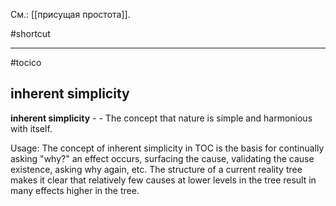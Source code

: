 См.: [[присущая простота]].

#shortcut




<hr/>

#tocico

## inherent simplicity

<b>inherent simplicity</b> -  - The concept that nature is simple and harmonious with itself.  


Usage: The concept of inherent simplicity in TOC is the basis for continually asking "why?" an effect occurs, surfacing the cause, validating the cause existence, asking why again, etc.  The structure of a current reality tree makes it clear that relatively few causes at lower levels in the tree result in many effects higher in the tree.  



